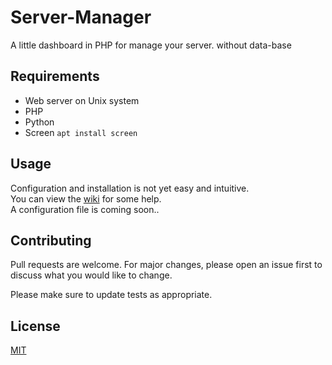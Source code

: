 # Server-Manager

A little dashboard in PHP for manage your server. without data-base

## Requirements
 - Web server on Unix system
 - PHP
 - Python
 - Screen ```apt install screen```

## Usage
Configuration and installation is not yet easy and intuitive.  
You can view the [wiki](https://github.com/limbah/Server-Manager/wiki) for some help.  
A configuration file is coming soon..

## Contributing
Pull requests are welcome. For major changes, please open an issue first to discuss what you would like to change.

Please make sure to update tests as appropriate.

## License
[MIT](https://choosealicense.com/licenses/mit/)
